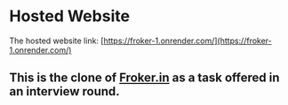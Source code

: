 # Hosted Website

The hosted website link: [https://froker-1.onrender.com/](https://froker-1.onrender.com/)


## This is the clone of [Froker.in](https://www.froker.in/) as a task offered in an interview round.
